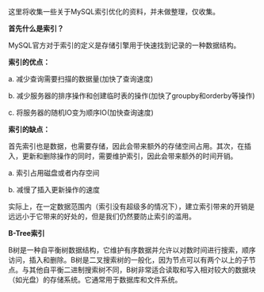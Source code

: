 这里将收集一些关于MySQL索引优化的资料，并未做整理，仅收集。



**首先什么是索引？**

   MySQL官方对于索引的定义是存储引擎用于快速找到记录的一种数据结构。



**索引的优点：**

   a. 减少查询需要扫描的数据量(加快了查询速度)

   b. 减少服务器的排序操作和创建临时表的操作(加快了groupby和orderby等操作)

   c. 将服务器的随机IO变为顺序IO(加快查询速度)

   

**索引的缺点：**

   首先索引也是数据，也需要存储，因此会带来额外的存储空间占用。其次，在插入，更新和删除操作的同时，需要维护索引，因此会带来额外的时间开销。

   a. 索引占用磁盘或者内存空间

   b. 减慢了插入更新操作的速度

   实际上，在一定数据范围内（索引没有超级多的情况下），建立索引带来的开销是远远小于它带来的好处的，但是我们仍然要防止索引的滥用。



**B-Tree索引**

   B树是一种自平衡树数据结构，它维护有序数据并允许以对数时间进行搜索，顺序访问，插入和删除。B树是二叉搜索树的一般化，因为节点可以有两个以上的子节点。与其他自平衡二进制搜索树不同，B树非常适合读取和写入相对较大的数据块（如光盘）的存储系统。它通常用于数据库和文件系统。

